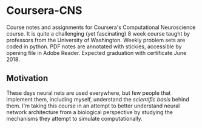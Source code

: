# Coursera-CNS
Course notes and assignments for Coursera's Computational Neuroscience course. It is quite a challenging (yet fascinating) 8 week course taught by professors from the University of Washington. Weekly problem sets are coded in python. PDF notes are annotated with stickies, accessible by opening file in Adobe Reader. Expected graduation with certificate June 2018.

## Motivation
These days neural nets are used everywhere, but few people that implement them, including myself, understand the _scientific basis_ behind them. I'm taking this course in an attempt to better understand neural network architecture from a biological perspective by studying the mechanisms they attempt to simulate computationally.
